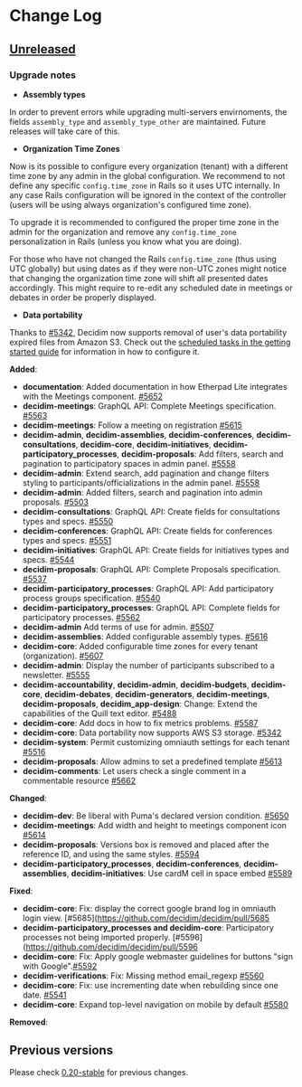 # Change Log

## [Unreleased](https://github.com/decidim/decidim/tree/HEAD)

### Upgrade notes

- **Assembly types**

In order to prevent errors while upgrading multi-servers envirnoments, the fields `assembly_type` and `assembly_type_other` are maintained. Future releases will take care of this.

- **Organization Time Zones**

Now is its possible to configure every organization (tenant) with a different time zone by any admin in the global configuration. We recommend to not define any specific `config.time_zone` in Rails so it uses UTC internally. In any case Rails configuration will be ignored in the context of the controller (users will be using always organization's configured time zone).

To upgrade it is recommended to configured the proper time zone in the admin for the organization and remove any `config.time_zone` personalization in Rails (unless you know what you are doing).

For those who have not changed the Rails `config.time_zone` (thus using UTC globally) but using dates as if they were non-UTC zones might notice that changing the organization time zone will shift all presented dates accordingly. This might require to re-edit any scheduled date in meetings or debates in order be properly displayed.

- **Data portability**

Thanks to [#5342](https://github.com/decidim/decidim/pull/5342), Decidim now supports removal of user's data portability expired files from Amazon S3. Check out the [scheduled tasks in the getting started guide](https://github.com/decidim/decidim/blob/master/docs/getting_started.md#scheduled-tasks) for information in how to configure it.

**Added**:

- **documentation**: Added documentation in how Etherpad Lite integrates with the Meetings component. [\#5652](https://github.com/decidim/decidim/pull/5652)
- **decidim-meetings**: GraphQL API: Complete Meetings specification. [\#5563](https://github.com/decidim/decidim/pull/5563)
- **decidim-meetings**: Follow a meeting on registration [\#5615](https://github.com/decidim/decidim/pull/5615)
- **decidim-admin**, **decidim-assemblies**, **decidim-conferences**, **decidim-consultations**, **decidim-core**, **decidim-initiatives**, **decidim-participatory_processes**, **decidim-proposals**: Add filters, search and pagination to participatory spaces in admin panel. [\#5558](https://github.com/decidim/decidim/pull/5558)
- **decidim-admin**: Extend search, add pagination and change filters styling to participants/officializations in the admin panel. [\#5558](https://github.com/CodiTramuntana/decidim/pull/5558)
- **decidim-admin**: Added filters, search and pagination into admin proposals. [\#5503](https://github.com/decidim/decidim/pull/5503)
- **decidim-consultations**: GraphQL API: Create fields for consultations types and specs. [\#5550](https://github.com/decidim/decidim/pull/5550)
- **decidim-conferences**: GraphQL API: Create fields for conferences types and specs. [\#5551](https://github.com/decidim/decidim/pull/5551)
- **decidim-initiatives**: GraphQL API: Create fields for initiatives types and specs. [\#5544](https://github.com/decidim/decidim/pull/5549)
- **decidim-proposals**: GraphQL API: Complete Proposals specification. [\#5537](https://github.com/decidim/decidim/pull/5537)
- **decidim-participatory_processes**: GraphQL API: Add participatory process groups specification. [\#5540](https://github.com/decidim/decidim/pull/5540)
- **decidim-participatory_processes**: GraphQL API: Complete fields for participatory processes. [\#5562](https://github.com/decidim/decidim/pull/5562)
- **decidim-admin** Add terms of use for admin. [#5507](https://github.com/decidim/decidim/pull/5507)
- **decidim-assemblies**: Added configurable assembly types. [\#5616](https://github.com/decidim/decidim/pull/5616)
- **decidim-core**: Added configurable time zones for every tenant (organization). [\#5607](https://github.com/decidim/decidim/pull/5607)
- **decidim-admin**: Display the number of participants subscribed to a newsletter. [\#5555](https://github.com/decidim/decidim/pull/5555)
- **decidim-accountability**, **decidim-admin**, **decidim-budgets**, **decidim-core**, **decidim-debates**, **decidim-generators**, **decidim-meetings**, **decidim-proposals**, **decidim_app-design**: Change: Extend the capabilities of the Quill text editor. [\#5488](https://github.com/decidim/decidim/pull/5488)
- **decidim-core**: Add docs in how to fix metrics problems. [\#5587](https://github.com/decidim/decidim/pull/5587)
- **decidim-core**: Data portability now supports AWS S3 storage. [\#5342](https://github.com/decidim/decidim/pull/5342)
- **decidim-system**: Permit customizing omniauth settings for each tenant [#5516](https://github.com/decidim/decidim/pull/5516)
- **decidim-proposals**: Allow admins to set a predefined template [\#5613](https://github.com/decidim/decidim/pull/5613)
- **decidim-comments**: Let users check a single comment in a commentable resource [#5662](https://github.com/decidim/decidim/pull/5662)

**Changed**:

- **decidim-dev**: Be liberal with Puma's declared version condition. [\#5650](https://github.com/decidim/decidim/pull/5650)
- **decidim-meetings**: Add width and height to meetings component icon [\#5614](https://github.com/decidim/decidim/pull/5614)
- **decidim-proposals**: Versions box is removed and placed after the reference ID, and using the same styles. [\#5594](https://github.com/decidim/decidim/pull/5594)
- **decidim-participatory_processes**, **decidim-conferences**, **decidim-assemblies**, **decidim-initiatives**: Use cardM cell in space embed [#5589](https://github.com/decidim/decidim/pull/5589)

**Fixed**:

- **decidim-core**: Fix: display the correct google brand log in omniauth login view. [\#5685](https://github.com/decidim/decidim/pull/5685
- **decidim-participatory_processes and decidim-core**: Participatory processes not being imported properly. [\#5596](https://github.com/decidim/decidim/pull/5596
- **decidim-core**: Fix: Apply google webmaster guidelines for buttons "sign with Google".[\#5592](https://github.com/decidim/decidim/pull/5592)
- **decidim-verifications**: Fix: Missing method email_regexp [#5560](https://github.com/decidim/decidim/pull/5560)
- **decidim-core**: Fix: use incrementing date when rebuilding since one date. [\#5541](https://github.com/decidim/decidim/pull/5541)
- **decidim-core**: Expand top-level navigation on mobile by default [#5580](https://github.com/decidim/decidim/pull/5580)

**Removed**:

## Previous versions

Please check [0.20-stable](https://github.com/decidim/decidim/blob/0.20-stable/CHANGELOG.md) for previous changes.
